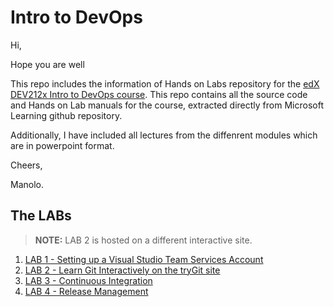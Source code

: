 # Intro to DevOps #
Hi,

Hope you are well

This repo includes the information of Hands on Labs repository for the [edX DEV212x Intro to DevOps course](https://www.edx.org/course/introduction-devops-microsoft-dev212x-0).
This repo contains all the source code and Hands on Lab manuals for the course, extracted directly from Microsoft Learning github repository.

Additionally, I have included all lectures from the diffenrent modules which are in powerpoint format.

Cheers,

Manolo.


## The LABs ##
> **NOTE:** LAB 2 is hosted on a different interactive site.

1. [LAB 1 - Setting up a Visual Studio Team Services Account](docs/Lab1/edX-DEV212x-Lab1.md)
1. [LAB 2 - Learn Git Interactively on the tryGit site](https://try.github.io/levels/1/challenges/1)
1. [LAB 3 - Continuous Integration](docs/Lab3/edX-DEV212x-Lab3.md)
1. [LAB 4 - Release Management](docs/Lab4/edX-DEV212x-Lab4.md)



